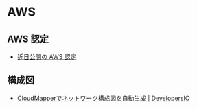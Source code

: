 # AWS

## AWS 認定
- [近日公開の AWS 認定](https://aws.amazon.com/jp/certification/coming-soon/?sc_channel=em&sc_campaign=Newsletter2020-3.04-Send%20Email&sc_publisher=aws&sc_medium=em_235054&sc_content=&sc_country=JP&sc_region=&mkt_tok=eyJpIjoiTldKaU9HUmlZbUprTldGaiIsInQiOiI3cHpQY1Fuc2Z4VndRaW9cL1pZRkNSZlh3ODF2NTVWdWtUVlhvNFhcL2VKa0VOTGF0SURiYzdMMjRnRGFDRDF4b2ZZeXRjcXd5clptSnlWaDhKOStGczExVFU0RmNhZUtlMkxiMVJHckwrQyswS296Yko5VUdaekpMbUZcLzlySjNlVUFnckRXNkNkNUFKS2w3b2VTSXFUb3c9PSJ9)

## 構成図

- [CloudMapperでネットワーク構成図を自動生成 | DevelopersIO](https://dev.classmethod.jp/articles/cloudmapper-install/)
